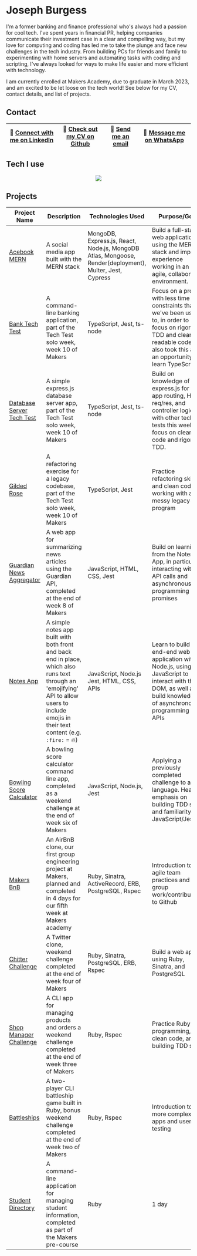 # Joseph Burgess

I'm a former banking and finance professional who's always had a passion for cool tech. I've spent years in financial PR, helping companies communicate their investment case in a clear and compelling way, but my love for computing and coding has led me to take the plunge and face new challenges in the tech industry. From building PCs for friends and family to experimenting with home servers and automating tasks with coding and scripting, I've always looked for ways to make life easier and more efficient with technology. 

I am currently enrolled at Makers Academy, due to graduate in March 2023, and am excited to be let loose on the tech world! See below for my CV, contact details, and list of projects. 

## Contact
 | 📎 [Connect with me on LinkedIn](https://www.linkedin.com/in/josephburgessmba/) | 📄 [Check out my CV on Github](https://github.com/josephburgess/cv) | 📧 [Send me an email](mailto:josephburgess@gmail.com) | 📱 [Message me on WhatsApp](https://wa.me/447769325254?text=Hi%20Joe!,%20I%20saw%20your%20Github%20) |
|--------------|-------------|-------------------|-------------|
## Tech I use
<p align="center">
    <img src="https://skillicons.dev/icons?i=js,ts,mongodb,express,react,nodejs,docker,jest,postgres,postman,ruby,rails,html,css&perline=7" />
</p>

## Projects

| Project Name | Description | Technologies Used | Purpose/Goal | Project Duration | Team Size |
|--------------|-------------|-------------------|--------------|-----------------|-----------|
| [Acebook MERN](https://github.com/josephburgess/acebook-mern) | A social media app built with the MERN stack | MongoDB, Express.js, React, Node.js, MongoDB Atlas, Mongoose, Render(deployment), Multer, Jest, Cypress | Build a full-stack web application using the MERN stack and improve experience working in an agile, collaborative environment. | 2 weeks | 6 |
| [Bank Tech Test](https://github.com/josephburgess/bank-tech-test) | A command-line banking application, part of the Tech Test solo week, week 10 of Makers | TypeScript, Jest, ts-node | Focus on a project with less time constraints than we've been used to, in order to focus on rigorous TDD and clean readable code. I also took this as an opportunity to learn TypeScript. | 2 days | Solo |
| [Database Server Tech Test](https://github.com/josephburgess/database-server-tech-test) | A simple express.js database server app, part of the Tech Test solo week, week 10 of Makers | TypeScript, Jest, ts-node | Build on knowledge of express.js for web app routing, HTTP req/res, and controller logic. As with other tech tests this week, focus on clean code and rigorous TDD. | 1 day | Solo |
| [Gilded Rose](https://github.com/josephburgess/gilded-rose) | A refactoring exercise for a legacy codebase, part of the Tech Test solo week, week 10 of Makers | TypeScript, Jest | Practice refactoring skills and clean code, working with a messy legacy program | 1 day | Solo |
| [Guardian News Aggregator](https://github.com/josephburgess/news-summary-challenge) | A web app for summarizing news articles using the Guardian API, completed at the end of week 8 of Makers | JavaScript, HTML, CSS, Jest | Build on learnings from the Notes App, in particular interacting with API calls and asynchronous programming & promises | 2 days | Solo |
| [Notes App](https://github.com/josephburgess/notes-app) | A simple notes app built with both front and back end in place, which also runs text through an 'emojifying' API to allow users to include emojis in their text content (e.g. `:fire:` = 🔥) | JavaScript, Node.js Jest, HTML, CSS, APIs | Learn to build an end-end web application with Node.js, using JavaScript to interact with the DOM, as well as build knowledge of asynchronous programming and APIs | 2 weeks | Solo |
| [Bowling Score Calculator](https://github.com/josephburgess/bowling-challenge-js) | A bowling score calculator command line app, completed as a weekend challenge at the end of week six of Makers | JavaScript, Node.js, Jest | Applying a previously completed challenge to a new language. Heavy emphasis on building TDD skills and familiarity with JavaScript/Jest | 1 week | Solo |
| [Makers BnB](https://github.com/abodian/makersbnb-ruby-seed) | An AirBnB clone, our first group engineering project at Makers, planned and completed in 4 days for our fifth week at Makers academy | Ruby, Sinatra, ActiveRecord, ERB, PostgreSQL, Rspec | Introduction to agile team practices and group work/contributions to Github | 4 days | 6 |
| [Chitter Challenge](https://github.com/josephburgess/chitter-challenge) | A Twitter clone, weekend challenge completed at the end of week four of Makers | Ruby, Sinatra, PostgreSQL, ERB, Rspec | Build a web app using Ruby, Sinatra, and PostgreSQL | 2 days | Solo |
| [Shop Manager Challenge](https://github.com/josephburgess/shop-manager-challenge) | A CLI app for managing products and orders a weekend challenge completed at the end of week three of Makers | Ruby, Rspec | Practice Ruby programming, clean code, and building TDD skills | 2 days | Solo |
| [Battleships](https://github.com/josephburgess/battleships) | A two-player CLI battleship game built in Ruby, bonus weekend challenge completed at the end of week two of Makers | Ruby, Rspec | Introduction to more complex CLI apps and user I/O testing | 2 days | Solo |
| [Student Directory](https://github.com/josephburgess/student-directory) | A command-line application for managing student information, completed as part of the Makers pre-course | Ruby | 1 day | Solo |